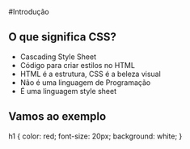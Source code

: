 #Introdução

## O que significa CSS?

* Cascading Style Sheet
* Código para criar estilos no HTML
* HTML é a estrutura, CSS é a beleza visual
* Não é uma linguagem de Programação
* É uma linguagem style sheet

## Vamos ao exemplo

<!-- Use o codepen.io -->

h1 {
    color: red;
    font-size: 20px;
    background: white;
}